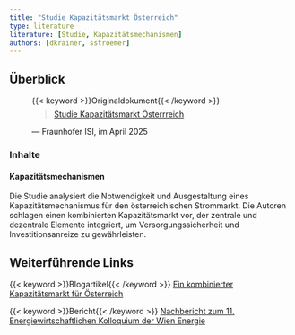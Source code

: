 ```yaml
---
title: "Studie Kapazitätsmarkt Österreich"
type: literature
literature: [Studie, Kapazitätsmechanismen]
authors: [dkrainer, sstroemer]
---
```


## Überblick

<figure>
    {{< keyword >}}Originaldokument{{< /keyword >}}
    <blockquote style="margin-top: 0.5em;">
        <a href="https://positionen.wienenergie.at/wp-content/uploads/2025/05/Kapazitaetsmarkt-Oesterreich_Fraunhofer-ISI.pdf" target="_blank">
            Studie Kapazitätsmarkt Österrreich 
        </a>
    </blockquote>
    <figcaption>— Fraunhofer ISI, im April 2025</figcaption>
</figure>

### Inhalte

#### Kapazitätsmechanismen

Die Studie analysiert die Notwendigkeit und Ausgestaltung eines Kapazitätsmechanismus für den österreichischen Strommarkt. Die Autoren schlagen einen kombinierten Kapazitätsmarkt vor, der zentrale und dezentrale Elemente integriert, um Versorgungssicherheit und Investitionsanreize zu gewährleisten.

## Weiterführende Links

{{< keyword >}}Blogartikel{{< /keyword >}} [Ein kombinierter Kapazitätsmarkt für Österreich](https://positionen.wienenergie.at/studien/kapazitaetsmarkt-studie/)

{{< keyword >}}Bericht{{< /keyword >}} [Nachbericht zum 11. Energiewirtschaftlichen Kolloquium der Wien Energie](https://positionen.wienenergie.at/blog/nachbericht-11-energiewirtschaftliches-kolloquium/)
